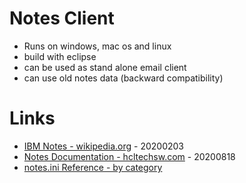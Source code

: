 # Notes Client

* Runs on windows, mac os and linux
* build with eclipse
* can be used as stand alone email client
* can use old notes data (backward compatibility)

# Links

* [IBM Notes - wikipedia.org](https://en.wikipedia.org/wiki/IBM_Notes) - 20200203
* [Notes Documentation - hcltechsw.com](https://help.hcltechsw.com/notes/notes_welcome.html) - 20200818
* [notes.ini Reference - by category](http://www.lotus-expert.com/de/notesini-reference/bycategory.html)
